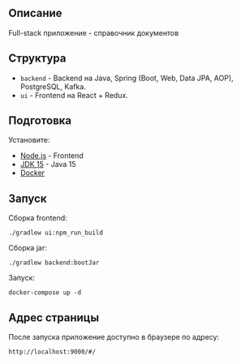 ## Описание

Full-stack приложение - справочник документов

## Структура

- `backend` - Backend на Java, Spring (Boot, Web, Data JPA, AOP), PostgreSQL, Kafka.
- `ui` - Frontend на React + Redux.

## Подготовка

Установите:

- [Node.js](https://nodejs.org) - Frontend
- [JDK 15](https://openjdk.java.net) - Java 15
- [Docker](https://docker.com)

## Запуск
Сборка frontend:
```
./gradlew ui:npm_run_build
```
Сборка jar:
```
./gradlew backend:bootJar
```
Запуск:
```
docker-compose up -d
```

## Адрес страницы
После запуска приложение доступно в браузере по адресу:
```
http://localhost:9000/#/
```
